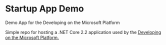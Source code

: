 # Startup App Demo
Demo App for the Developing on the Microsoft Platform

Simple repo for hosting a .NET Core 2.2 application used by the [Developing on the Microsoft Platform.](https://github.com/lozanotek/developing-ms-platform)
